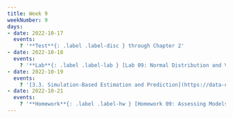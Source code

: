 ```yaml
---
title: Week 9
weekNumber: 9
days:
- date: 2022-10-17
  events:
    ? '**Test**{: .label .label-disc } through Chapter 2'
- date: 2022-10-18
  events:
    ? '**Lab**{: .label .label-lab } [Lab 09: Normal Distribution and Variance of Sample Means](https://jupyterhub.academic.kube.ohio.edu/hub/user-redirect/git-pull?repo=https%3A%2F%2Fgithub.com%2Fdata-ohio%2FMATH2530_Fall22-23&urlpath=lab%2Ftree%2FMATH2530_Fall22-23%2Flab%2Flab09%2Flab09.ipynb&branch=main)'
- date: 2022-10-19
  events:
    ? '[3.3. Simulation-Based Estimation and Prediction](https://data-ohio.github.io/introductory-data-science/3/3/3_3_simulation.html)'
- date: 2022-10-21
  events:
    ? '**Homework**{: .label .label-hw } [Homework 09: Assessing Models, Binary Distributions, Parameters and Statistics](https://jupyterhub.academic.kube.ohio.edu/hub/user-redirect/git-pull?repo=https%3A%2F%2Fgithub.com%2Fdata-ohio%2FMATH2530_Fall22-23&urlpath=lab%2Ftree%2FMATH2530_Fall22-23%2Fhw%2Fhw09%2Fhw09.ipynb&branch=main)'
---
```


